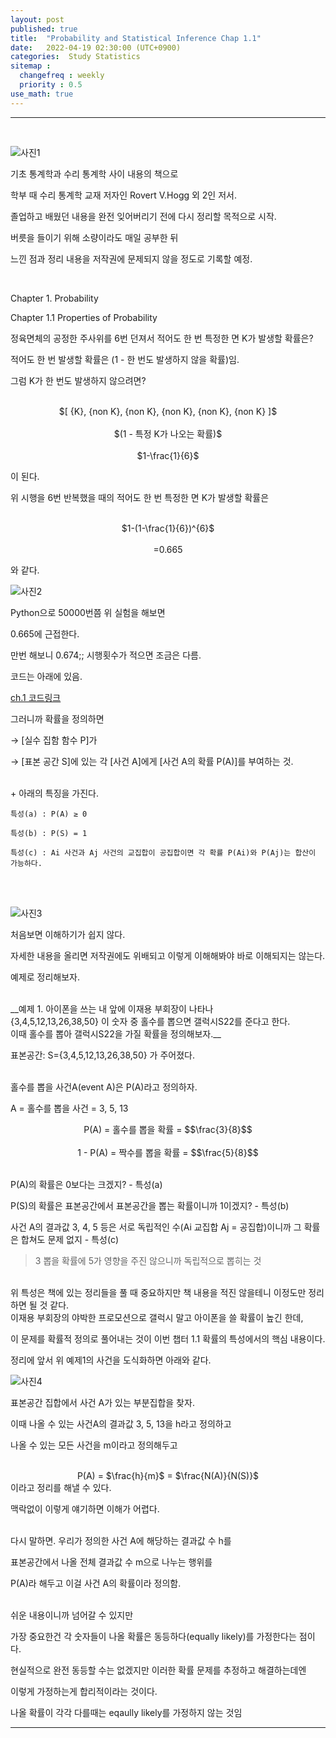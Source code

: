 ```yaml
---
layout: post
published: true
title:  "Probability and Statistical Inference Chap 1.1"
date:   2022-04-19 02:30:00 (UTC+0900)
categories:  Study Statistics
sitemap :
  changefreq : weekly
  priority : 0.5
use_math: true
---
```




---------------
<br />


![사진1](https://drive.google.com/uc?id=1IAxMAeKy9xuqsnyRWKA1gL6_XQC8hquK)



기초 통계학과 수리 통계학 사이 내용의 책으로

학부 때 수리 통계학 교재 저자인 Rovert V.Hogg 외 2인 저서.

 

졸업하고 배웠던 내용을 완전 잊어버리기 전에 다시 정리할 목적으로 시작.

 

버릇을 들이기 위해 소량이라도 매일 공부한 뒤

느낀 점과 정리 내용을 저작권에 문제되지 않을 정도로 기록할 예정.

 
 

<br />



Chapter 1. Probability

Chapter 1.1 Properties of Probability



정육면체의 공정한 주사위를 6번 던져서 적어도 한 번 특정한 면 K가 발생할 확률은?

적어도 한 번 발생할 확률은 (1 - 한 번도 발생하지 않을 확률)임.

그럼 K가 한 번도 발생하지 않으려면?

<br />
<center> 
$[ {K}, {non K}, {non K}, {non K}, {non K}, {non K} ]$
<br /><br />
$(1 - 특정 K가 나오는 확률)$
<br /><br />
$1-\frac{1}{6}$
</center>


이 된다.

위 시행을 6번 반복했을 때의 적어도 한 번 특정한 면 K가 발생할 확률은

<br />
<center> 
$1-(1-\frac{1}{6})^{6}$
<br /><br />
=0.665
</center>

와 같다.



![사진2](https://drive.google.com/uc?id=1LgRwMNu8W6NBi6LAC8Rmxy-ibHEjqad6)



 Python으로 50000번쯤 위 실험을 해보면

0.665에 근접한다.




만번 해보니 0.674;; 시행횟수가 적으면 조금은 다름.




코드는 아래에 있음.


[ch.1 코드링크]




그러니까 확률을 정의하면

→ [실수 집함 함수 P]가

→ [표본 공간 S]에 있는 각 [사건 A]에게 [사건 A의 확률 P(A)]를 부여하는 것.

<br />
+ 아래의 특징을 가진다.

    특성(a) : P(A) ≥ 0
    
    특성(b) : P(S) = 1
    
    특성(c) : Ai 사건과 Aj 사건의 교집합이 공집합이면 각 확률 P(Ai)와 P(Aj)는 합산이 가능하다.
<br /><br />




![사진3](https://drive.google.com/uc?id=1gbcyLDYzUBRCAK9h5ILmItyH-_M5IAQV)



처음보면 이해하기가 쉽지 않다.





자세한 내용을 올리면 저작권에도 위배되고 이렇게 이해해봐야 바로 이해되지는 않는다.

예제로 정리해보자.




<br />
__예제 1. 아이폰을 쓰는 내 앞에 이재용 부회장이 나타나 <br /> {3,4,5,12,13,26,38,50} 이 숫자 중 홀수를 뽑으면 갤럭시S22를 준다고 한다. <br />  이때 홀수를 뽑아 갤럭시S22을 가질 확률을 정의해보자.__



표본공간: S={3,4,5,12,13,26,38,50} 가 주어졌다.

<br />
홀수를 뽑을 사건A(event A)은 P(A)라고 정의하자.



A = 홀수를 뽑을 사건 = 3, 5, 13
<br />
<center> 
P(A) = 홀수를 뽑을 확률 = $$\frac{3}{8}$$
</center> 
<br />
<center> 
1 - P(A) = 짝수를 뽑을 확률 = $$\frac{5}{8}$$
</center> 
<br />

P(A)의 확률은 0보다는 크겠지? - 특성(a)

P(S)의 확률은 표본공간에서 표본공간을 뽑는 확률이니까 1이겠지? - 특성(b)

사건 A의 결과값 3, 4, 5 등은 서로 독립적인 수(Ai 교집합 Aj = 공집합)이니까 그 확률은 합쳐도 문제 없지 - 특성(c)

> 3 뽑을 확률에 5가 영향을 주진 않으니까 독립적으로 뽑히는 것


<br />
 위 특성은 책에 있는 정리들을 풀 때 중요하지만 책 내용을 적진 않을테니 이정도만 정리하면 될 것 같다.




<br />
 이재용 부회장의 야박한 프로모션으로 갤럭시 말고 아이폰을 쓸 확률이 높긴 한데,
<br />

이 문제를 확률적 정의로 풀어내는 것이 이번 챕터 1.1 확률의 특성에서의 핵심 내용이다.

정리에 앞서 위 예제1의 사건을 도식화하면 아래와 같다.


![사진4](https://drive.google.com/uc?id=1hClC9xCgw_6akBCQXdLi9PS4JILnuIFP)

표본공간 집합에서 사건 A가 있는 부분집합을 찾자.




이때 나올 수 있는 사건A의 결과값 3, 5, 13을 h라고 정의하고

나올 수 있는 모든 사건을 m이라고 정의해두고 


<br />
<center> 
P(A) = $\frac{h}{m}$ = $\frac{N(A)}{N(S)}$ 
<br />
</center> 
이라고 정리를 해낼 수 있다.



맥락없이 이렇게 얘기하면 이해가 어렵다.


<br />
다시 말하면. 우리가 정의한 사건 A에 해당하는 결과값 수 h를

표본공간에서 나올 전체 결과값 수 m으로 나누는 행위를 

P(A)라 해두고 이걸 사건 A의 확률이라 정의함.


<br />
 쉬운 내용이니까 넘어갈 수 있지만 

가장 중요한건 각 숫자들이 나올 확률은 동등하다(equally likely)를 가정한다는 점이다.



 현실적으로 완전 동등할 수는 없겠지만 이러한 확률 문제를 추정하고 해결하는데엔

이렇게 가정하는게 합리적이라는 것이다.



나올 확률이 각각 다를때는 eqaully likely를 가정하지 않는 것임





---------------
<br /> 

[ch.1 코드링크]:https://github.com/spark-gom/Probability-and-Statistical-Inference/blob/master/Chap1.1.md